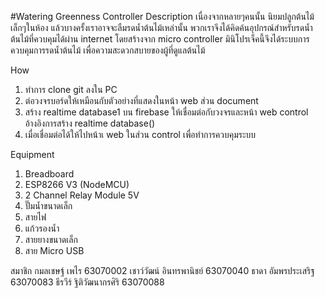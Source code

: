#Watering Greenness Controller
Description
  เนื่องจากหลายๆคนนั้น นิยมปลูกต้นไม้เล็กๆในห้อง แล้วบางครั้งเราอาจจะลืมรดน้ำต้นไม้เหล่านั้น พวกเราจึงได้คิดค้นอุปกรณ์สำหรับรดน้ำต้นไม้ที่ควบคุมได้ผ่าน internet โดยสร้างจาก micro controller 
มินิโปรเจ็คนี้จึงได้ระบบการควบคุมการรดน้ำต้นไม้ เพื่อความสะดวกสบายของผู้ที่ดูแลต้นไม้

How
1. ทำการ clone git ลงใน PC
2. ต่อวงจรบอร์ดให้เหมือนกับตัวอย่างที่แสดงในหน้า web ส่วน document
3. สร้าง realtime database1 บน firebase ให้เชื่อมต่อกับวงจรและหน้า web control
อ้างอิงการสร้าง realtime database()
4. เมื่อเชื่อมต่อได้ให้ไปหน้าเ web ในส่วน control เพื่อทำการควบคุมระบบ

Equipment
1. Breadboard 
2. ESP8266 V3 (NodeMCU)
3. 2 Channel Relay Module 5V
4. ปั๊มน้ำขนาดเล็ก
5. สายไฟ
6. แก้วรองน้ำ
7. สายยางขนาดเล็ก
8. สาย Micro USB

สมาชิก
กมลเชษฐ์ เพไร 63070002
เชาว์วัฒน์ อินทรพานิชย์ 63070040
ธาดา อัมพรประเสริฐ 63070083
ธีรวีร์ ฐิติวัฒนากรศิริ 63070088
